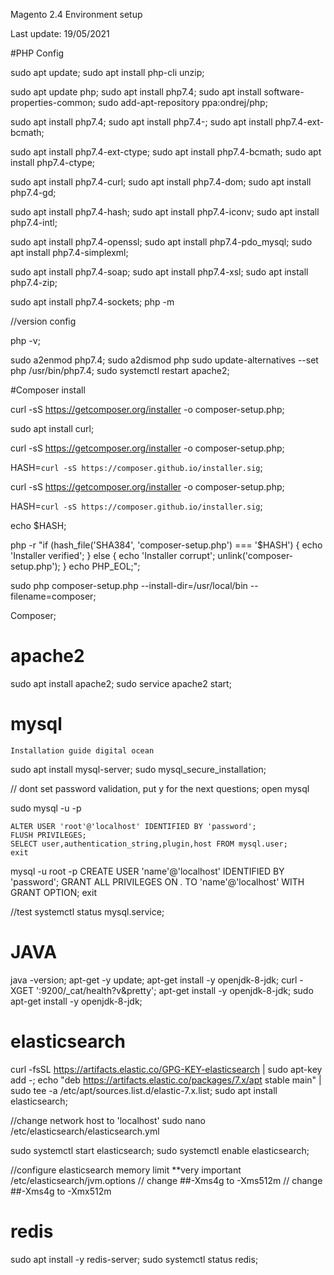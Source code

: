 Magento 2.4 Environment setup


Last update: 19/05/2021






#PHP Config

  sudo apt update;
  sudo apt install php-cli unzip;

  sudo apt update php;
  sudo apt install php7.4;
  sudo apt install software-properties-common;
  sudo add-apt-repository ppa:ondrej/php;


  sudo apt install php7.4;
  sudo apt install php7.4-;
  sudo apt install php7.4-ext-bcmath;

  sudo apt install php7.4-ext-ctype;
  sudo apt install php7.4-bcmath;
  sudo apt install php7.4-ctype;

  sudo apt install php7.4-curl;
  sudo apt install php7.4-dom;
  sudo apt install php7.4-gd;

  sudo apt install php7.4-hash;
  sudo apt install php7.4-iconv;
  sudo apt install php7.4-intl;

  sudo apt install php7.4-openssl;
  sudo apt install php7.4-pdo_mysql;
  sudo apt install php7.4-simplexml;

  sudo apt install php7.4-soap;
  sudo apt install php7.4-xsl;
  sudo apt install php7.4-zip;

  sudo apt install php7.4-sockets;
  php -m

  //version config

  php -v;

  sudo a2enmod php7.4;
  sudo a2dismod php
  sudo update-alternatives --set php /usr/bin/php7.4;
  sudo systemctl restart apache2;




#Composer install

  curl -sS https://getcomposer.org/installer -o composer-setup.php;

  sudo apt install curl;

  curl -sS https://getcomposer.org/installer -o composer-setup.php;

  HASH=`curl -sS https://composer.github.io/installer.sig`;

  curl -sS https://getcomposer.org/installer -o composer-setup.php;

  HASH=`curl -sS https://composer.github.io/installer.sig`;

  echo $HASH;

  php -r "if (hash_file('SHA384', 'composer-setup.php') === '$HASH') { echo 'Installer     verified'; } else { echo 'Installer corrupt'; unlink('composer-setup.php'); } echo PHP_EOL;";

  sudo php composer-setup.php --install-dir=/usr/local/bin --filename=composer;

  Composer;






# apache2

  sudo apt install apache2;
  sudo service apache2 start;




# mysql

    Installation guide digital ocean

  sudo apt install mysql-server;
  sudo mysql_secure_installation;

  // dont set password validation, put y for the next questions;
  open mysql

  sudo mysql -u <username> -p

    ALTER USER 'root'@'localhost' IDENTIFIED BY 'password';
    FLUSH PRIVILEGES;
    SELECT user,authentication_string,plugin,host FROM mysql.user;
    exit

  mysql -u root -p
    CREATE USER 'name'@'localhost' IDENTIFIED BY 'password';
    GRANT ALL PRIVILEGES ON *.* TO 'name'@'localhost' WITH GRANT OPTION;
    exit

  //test
  systemctl status mysql.service;






# JAVA

  java -version;
  apt-get -y update;
  apt-get install -y openjdk-8-jdk;
  curl -XGET '<host>:9200/_cat/health?v&pretty';
  apt-get install -y openjdk-8-jdk;
  sudo apt-get install -y openjdk-8-jdk;





# elasticsearch

  curl -fsSL https://artifacts.elastic.co/GPG-KEY-elasticsearch | sudo apt-key add -;
  echo "deb https://artifacts.elastic.co/packages/7.x/apt stable main" | sudo tee -a /etc/apt/sources.list.d/elastic-7.x.list;
  sudo apt install elasticsearch;

  //change network host to 'localhost'
  sudo nano /etc/elasticsearch/elasticsearch.yml

  sudo systemctl start elasticsearch;
  sudo systemctl enable elasticsearch;

  //configure elasticsearch memory limit **very important
    /etc/elasticsearch/jvm.options
    // change ##-Xms4g to -Xms512m
// change ##-Xms4g to -Xmx512m  





# redis
  sudo apt install -y redis-server;
  sudo systemctl status redis;
















